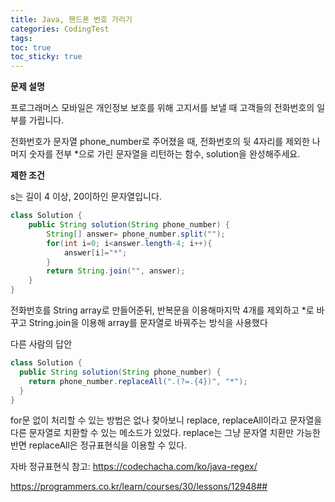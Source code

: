 ```yaml
---
title: Java, 핸드폰 번호 가리기
categories: CodingTest
tags: 
toc: true
toc_sticky: true
---
```


**문제 설명**  

프로그래머스 모바일은 개인정보 보호를 위해 고지서를 보낼 때 고객들의 전화번호의 일부를 가립니다.

전화번호가 문자열 phone_number로 주어졌을 때, 전화번호의 뒷 4자리를 제외한 나머지 숫자를 전부 *으로 가린 문자열을 리턴하는 함수, solution을 완성해주세요.

**제한 조건**

s는 길이 4 이상, 20이하인 문자열입니다.

```java
class Solution {
    public String solution(String phone_number) {
        String[] answer= phone_number.split("");
        for(int i=0; i<answer.length-4; i++){
            answer[i]="*";
        }
        return String.join("", answer);
    }
}
```
전화번호를 String array로 만들어준뒤,
반복문을 이용해마지막 4개를 제외하고 *로 바꾸고
String.join을 이용해 array를 문자열로 바꿔주는 방식을 사용했다


다른 사람의 답안
```java
class Solution {
  public String solution(String phone_number) {
    return phone_number.replaceAll(".(?=.{4})", "*");
  }
}
```
for문 없이 처리할 수 있는 방법은 없나 찾아보니 
replace, replaceAll이라고 문자열을 다른 문자열로 치환할 수 있는 메소드가 있었다.
replace는 그냥 문자열 치환만 가능한 반면 replaceAll은 정규표현식을 이용할 수 있다.

자바 정규표현식 참고: https://codechacha.com/ko/java-regex/

https://programmers.co.kr/learn/courses/30/lessons/12948##
